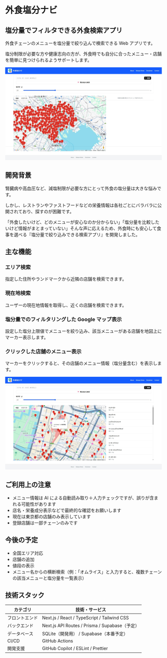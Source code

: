 # 外食塩分ナビ

## 塩分量でフィルタできる外食検索アプリ

外食チェーンのメニューを塩分量で絞り込んで検索できる Web アプリです。

塩分制限が必要な方や健康志向の方が、外食時でも自分に合ったメニュー・店舗を簡単に見つけられるようサポートします。

![](./public/images/overview.jpeg)

## 開発背景

腎臓病や高血圧など、減塩制限が必要な方にとって外食の塩分量は大きな悩みです。

しかし、レストランやファストフードなどの栄養情報は各社ごとにバラバラに公開されており、探すのが困難です。

「外食したいけど、どのメニューが安心なのか分からない」「塩分量を比較したいけど情報がまとまっていない」そんな声に応えるため、外食時にも安心して食事を選べる『塩分量で絞り込みできる検索アプリ』を開発しました。

## 主な機能

### エリア検索

指定した住所やランドマークから近隣の店舗を検索できます。

### 現在地検索

ユーザーの現在地情報を取得し、近くの店舗を検索できます。

### 塩分量でのフィルタリングした Google マップ表示

設定した塩分上限値でメニューを絞り込み、該当メニューがある店舗を地図上にマーカー表示します。

### クリックした店舗のメニュー表示

マーカーをクリックすると、その店舗のメニュー情報（塩分量含む）を表示します。

![](./public/images/marker-click.jpeg)

## ご利用上の注意

- メニュー情報は AI による自動読み取り＋人力チェックですが、誤りが含まれる可能性があります
- 店名・栄養成分表示などで最終的な確認をお願いします
- 現在は東京都の店舗のみ表示しています
- 登録店舗は一部チェーンのみです

## 今後の予定

- 全国エリア対応
- 店舗の追加
- 値段の表示
- メニュー名からの横断検索（例：「オムライス」と入力すると、複数チェーンの該当メニューと塩分量を一覧表示）

## 技術スタック

| カテゴリ       | 技術・サービス                                 |
| -------------- | ---------------------------------------------- |
| フロントエンド | Next.js / React / TypeScript / Tailwind CSS    |
| バックエンド   | Next.js API Routes / Prisma / Supabase（予定） |
| データベース   | SQLite（開発用） / Supabase（本番予定）        |
| CI/CD          | GitHub Actions                                 |
| 開発支援       | GitHub Copilot / ESLint / Prettier             |

